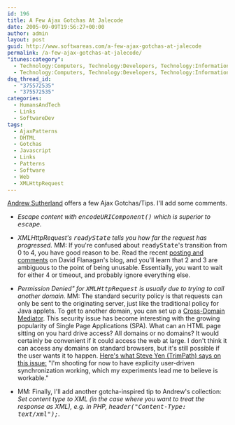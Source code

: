 ```yaml
---
id: 196
title: A Few Ajax Gotchas At Jalecode
date: 2005-09-09T19:56:27+00:00
author: admin
layout: post
guid: http://www.softwareas.com/a-few-ajax-gotchas-at-jalecode
permalink: /a-few-ajax-gotchas-at-jalecode/
"itunes:category":
  - Technology:Computers, Technology:Developers, Technology:Information
  - Technology:Computers, Technology:Developers, Technology:Information
dsq_thread_id:
  - "375572535"
  - "375572535"
categories:
  - HumansAndTech
  - Links
  - SoftwareDev
tags:
  - AjaxPatterns
  - DHTML
  - Gotchas
  - Javascript
  - Links
  - Patterns
  - Software
  - Web
  - XMLHttpRequest
---
```

[Andrew Sutherland](http://code.jalenack.com/archives/ajax-tips/) offers a few Ajax Gotchas/Tips. I'll add some comments.

* *Escape content with <tt>encodeURIComponent()</tt> which is superior to <tt>escape</tt>.*

* *XMLHttpRequest's <tt>readyState</tt> tells you how far the request has progressed.*
MM: If you're confused about <tt>readyState</tt>'s transition from 0 to 4, you have good reason to be. Read the recent <a href="http://www.davidflanagan.com/blog/2005_08.html#000078">posting and comments</a> on David Flanagan's blog, and you'll learn that 2 and 3 are ambiguous to the point of being unusable. Essentially, you want to wait for either 4 or timeout, and probably ignore everything else.

* *Permission Denied" for <tt>XMLHttpRequest</tt> is usually due to trying to call another domain.*
MM: The standard security policy is that requests can only be sent to the originating server, just like the traditional policy for Java applets. To get to another domain, you can set up a <a href="http://ajaxpatterns.org/Cross-Domain_Mediator">Cross-Domain Mediator</a>. This security issue has become interesting with the growing popularity of Single Page Applications (SPA). What can an HTML page sitting on you hard drive access? All domains or no domains? It would certainly be convenient if it could access the web at large. I don't think it can access any domains on standard browsers, but it's still possible if the user wants it to happen. <a href="http://trimpath.com/project/wiki/SinglePageApplicationAndDevelopmentEnvironment">Here's what Steve Yen (TrimPath) says on this issue:</a> "I'm shooting for now to have explicity user-driven synchronization working, which my experiments lead me to believe is workable."

* MM: Finally, I'll add another gotcha-inspired tip to Andrew's collection:
*Set content type to XML (in the case where you want to treat the response as XML), e.g. in PHP, <tt>header("Content-Type: text/xml");</tt>.*